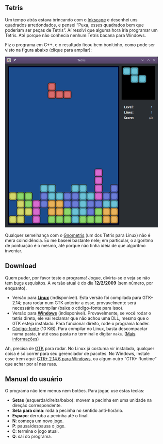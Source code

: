Tetris
------

Um tempo atrás estava brincando com o [Inkscape](http://www.inkscape.org/) e desenhei uns quadrados arredondados, e pensei “Puxa, esses quadrados bem que poderiam ser peças de Tetris”. Aí resolvi que alguma hora iria programar um Tetris. Até porque não conhecia nenhum Tetris bacana para Windows.

Fiz o programa em C++, e o resultado ficou bem bonitinho, como pode ser visto na figura abaixo (clique para ampliar):

[![Screenshot do Tetris](tetris.png)](tetris.png)

Qualquer semelhança com o [Gnometris](http://live.gnome.org/Gnometris) (um dos Tetris para Linux) não é mera coincidência. Eu me baseei bastante nele; em particular, o algoritmo de pontuação é o mesmo, até porque não tinha idéia de que algoritmo inventar.

Download
--------

Quem puder, por favor teste o programa! Jogue, divirta-se e veja se não tem bugs esquisitos. A versão atual é do dia **12/2/2009** (sem número, por enquanto).

*   Versão para [**Linux**]() (indisponível). Esta versão foi compilada para GTK+ 2.14; para rodar num GTK anterior a esse, provavelmente será necessário recompilar (baixe o código-fonte para isso).
*   Versão para [**Windows**]() (indisponível). Provavelmente, se você rodar o tetris direto, ele vai reclamar que não achou uma DLL, mesmo que o GTK esteja instalado. Para funcionar direito, rode o programa loader.
*   [Código-fonte](https://github.com/edudobay/tetris-cpp-gtk2/archive/refs/heads/main.zip) (10 KiB). Para compilar no Linux, basta descompactar numa pasta, ir até essa pasta no terminal e digitar `make`. ([Mais informações](./README.md))

Ah, precisa de [GTK](http://www.gtk.org/) para rodar. No Linux já costuma vir instalado, qualquer coisa é só correr para seu gerenciador de pacotes. No Windows, instale esse trem aqui: [GTK+ 2.14.6 para Windows](http://downloads.sourceforge.net/pidgin/gtk-runtime-2.14.6-rev-a.exe?modtime=1231447823&big_mirror=1), ou algum outro “GTK+ Runtime” que achar por aí nas ruas.

Manual do usuário
-----------------

O programa não tem menus nem botões. Para jogar, use estas teclas:

*   **Setas** (esquerda/direita/baixo): movem a pecinha em uma unidade na direção correspondente.
*   **Seta para cima**: roda a pecinha no sentido anti-horário.
*   **Espaço**: derruba a pecinha até o final.
*   **N**: começa um novo jogo.
*   **P**: pausa/despausa o jogo.
*   **C**: termina o jogo atual.
*   **Q**: sai do programa.
